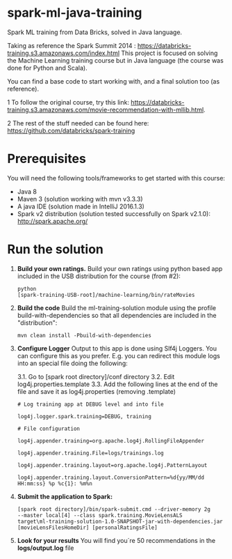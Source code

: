 # spark-ml-java-training
Spark ML training from Data Bricks, solved in Java language.

Taking as reference the Spark Summit 2014 : https://databricks-training.s3.amazonaws.com/index.html This project is focused on solving the Machine Learning training course but in Java language (the course was done for Python and Scala).

You can find a base code to start working with, and a final solution too (as reference).

1 To follow the original course, try this link: https://databricks-training.s3.amazonaws.com/movie-recommendation-with-mllib.html.

2 The rest of the stuff needed can be found here: https://github.com/databricks/spark-training

# Prerequisites

You will need the following tools/frameworks to get started with this course:

* Java 8
* Maven 3 (solution working with mvn v3.3.3)
* A java IDE (solution made in IntelliJ 2016.1.3)
* Spark v2 distribution (solution tested successfully on Spark v2.1.0): http://spark.apache.org/

# Run the solution

 1. **Build your own ratings.**
Build your own ratings using python based app included in the USB distribution for the course (from #2):

    <code>python [spark-training-USB-root]/machine-learning/bin/rateMovies</code>

 2. **Build the code**
Build the ml-training-solution module using the profile build-with-dependencies so that all dependencies are included in the "distribution":

    <code>mvn clean install -Pbuild-with-dependencies</code>

 3. **Configure Logger**
Output to this app is done using Slf4j Loggers. You can configure this as you prefer. E.g. you can redirect this module logs into an special file doing the following:

	 3.1. Go to [spark root directory]/conf directory
	 3.2. Edit log4j.properties.template
	 3.3. Add the following lines at the end of the file and save it as log4j.properties (removing .template)

    <code># Log training app at DEBUG level and into file</code>
    
    <code>log4j.logger.spark.training=DEBUG, training</code>
    
    
    <code># File configuration</code>
    
    <code>log4j.appender.training=org.apache.log4j.RollingFileAppender</code>
    
    <code>log4j.appender.training.File=logs/trainings.log</code>
    
    <code>log4j.appender.training.layout=org.apache.log4j.PatternLayout</code>
    
    <code>log4j.appender.training.layout.ConversionPattern=%d{yy/MM/dd HH:mm:ss} %p %c{1}: %m%n</code>

 4. **Submit the application to Spark:**

    <code>[spark root directory]/bin/spark-submit.cmd --driver-memory 2g --master local[4] --class spark.training.MovieLensALS target\ml-training-solution-1.0-SNAPSHOT-jar-with-dependencies.jar [movieLensFilesHomeDir] [personalRatingsFile]</code>

 5. **Look for your results**
You will find you´re 50 recommendations in the **logs/output.log** file


